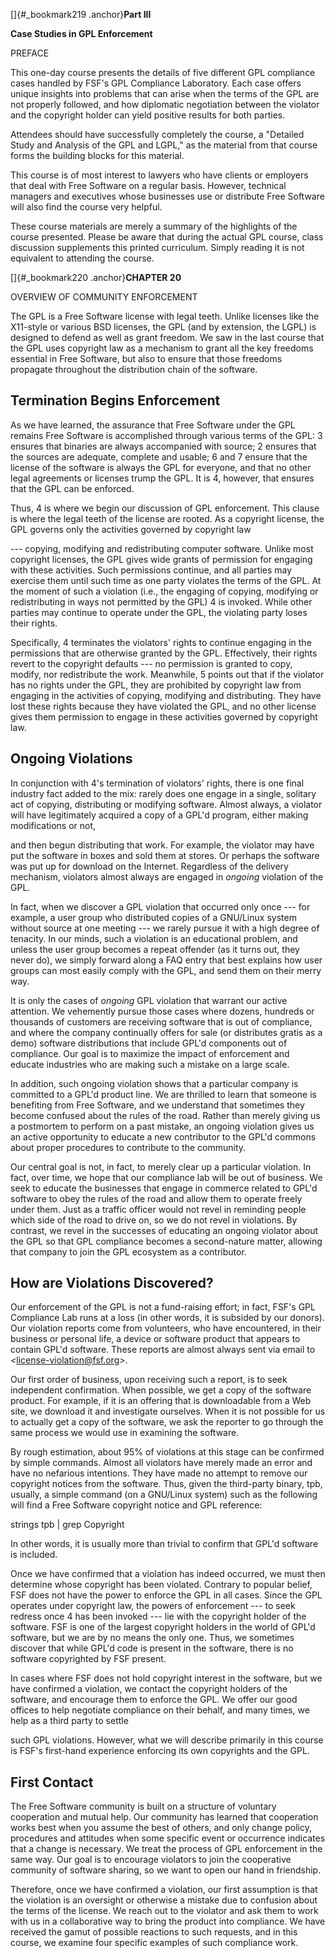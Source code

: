 
[]{#_bookmark219 .anchor}**Part III**

**Case Studies in GPL Enforcement**

PREFACE

This one-day course presents the details of five different GPL
compliance cases handled by FSF's GPL Compliance Laboratory. Each case
offers unique insights into problems that can arise when the terms of
the GPL are not properly followed, and how diplomatic negotiation
between the violator and the copyright holder can yield positive
results for both parties.

Attendees should have successfully completely the course, a "Detailed
Study and Analysis of the GPL and LGPL," as the material from that
course forms the building blocks for this material.

This course is of most interest to lawyers who have clients or
employers that deal with Free Software on a regular basis. However,
technical managers and executives whose businesses use or distribute
Free Software will also find the course very helpful.

These course materials are merely a summary of the highlights of the
course presented. Please be aware that during the actual GPL course,
class discussion supplements this printed curriculum. Simply reading
it is not equivalent to attending the course.

[]{#_bookmark220 .anchor}**CHAPTER 20**

OVERVIEW OF COMMUNITY ENFORCEMENT

The GPL is a Free Software license with legal teeth. Unlike licenses
like the X11-style or various BSD licenses, the GPL (and by extension,
the LGPL) is designed to defend as well as grant freedom. We saw in
the last course that the GPL uses copyright law as a mechanism to
grant all the key freedoms essential in Free Software, but also to
ensure that those freedoms propagate throughout the distribution chain
of the software.

## Termination Begins Enforcement

As we have learned, the assurance that Free Software under the GPL
remains Free Software is accomplished through various terms of the
GPL: 3 ensures that binaries are always accompanied with source; 2
ensures that the sources are adequate, complete and usable; 6 and 7
ensure that the license of the software is always the GPL for
everyone, and that no other legal agreements or licenses trump the
GPL. It is 4, however, that ensures that the GPL can be enforced.

Thus, 4 is where we begin our discussion of GPL enforcement. This
clause is where the legal teeth of the license are rooted. As a
copyright license, the GPL governs only the activities governed by
copyright law

--- copying, modifying and redistributing computer software. Unlike
most copyright licenses, the GPL gives wide grants of permission for
engaging with these activities. Such permissions continue, and all
parties may exercise them until such time as one party violates the
terms of the GPL. At the moment of such a violation (i.e., the
engaging of copying, modifying or redistributing in ways not permitted
by the GPL) 4 is invoked. While other parties may continue to operate
under the GPL, the violating party loses their rights.

Specifically, 4 terminates the violators' rights to continue engaging
in the permissions that are otherwise granted by the GPL. Effectively,
their rights revert to the copyright defaults --- no permission is
granted to copy, modify, nor redistribute the work. Meanwhile, 5
points out that if the violator has no rights under the GPL, they are
prohibited by copyright law from engaging in the activities of
copying, modifying and distributing. They have lost these rights
because they have violated the GPL, and no other license gives them
permission to engage in these activities governed by copyright law.

## Ongoing Violations

In conjunction with 4's termination of violators' rights, there is one
final industry fact added to the mix: rarely does one engage in a
single, solitary act of copying, distributing or modifying software.
Almost always, a violator will have legitimately acquired a copy of a
GPL'd program, either making modifications or not,

and then begun distributing that work. For example, the violator may
have put the software in boxes and sold them at stores. Or perhaps the
software was put up for download on the Internet. Regardless of the
delivery mechanism, violators almost always are engaged in *ongoing*
violation of the GPL.

In fact, when we discover a GPL violation that occurred only once ---
for example, a user group who distributed copies of a GNU/Linux system
without source at one meeting --- we rarely pursue it with a high
degree of tenacity. In our minds, such a violation is an educational
problem, and unless the user group becomes a repeat offender (as it
turns out, they never do), we simply forward along a FAQ entry that
best explains how user groups can most easily comply with the GPL, and
send them on their merry way.

It is only the cases of *ongoing* GPL violation that warrant our
active attention. We vehemently pursue those cases where dozens,
hundreds or thousands of customers are receiving software that is out
of compliance, and where the company continually offers for sale (or
distributes gratis as a demo) software distributions that include
GPL'd components out of compliance. Our goal is to maximize the impact
of enforcement and educate industries who are making such a mistake on
a large scale.

In addition, such ongoing violation shows that a particular company is
committed to a GPL'd product line. We are thrilled to learn that
someone is benefiting from Free Software, and we understand that
sometimes they become confused about the rules of the road. Rather
than merely giving us a postmortem to perform on a past mistake, an
ongoing violation gives us an active opportunity to educate a new
contributor to the GPL'd commons about proper procedures to contribute
to the community.

Our central goal is not, in fact, to merely clear up a particular
violation. In fact, over time, we hope that our compliance lab will be
out of business. We seek to educate the businesses that engage in
commerce related to GPL'd software to obey the rules of the road and
allow them to operate freely under them. Just as a traffic officer
would not revel in reminding people which side of the road to drive
on, so we do not revel in violations. By contrast, we revel in the
successes of educating an ongoing violator about the GPL so that GPL
compliance becomes a second-nature matter, allowing that company to
join the GPL ecosystem as a contributor.

## How are Violations Discovered?

Our enforcement of the GPL is not a fund-raising effort; in fact,
FSF's GPL Compliance Lab runs at a loss (in other words, it is
subsided by our donors). Our violation reports come from volunteers,
who have encountered, in their business or personal life, a device or
software product that appears to contain GPL'd software. These reports
are almost always sent via email to
*\<*<license-violation@fsf.org>*\>*.

Our first order of business, upon receiving such a report, is to seek
independent confirmation. When possible, we get a copy of the software
product. For example, if it is an offering that is downloadable from a
Web site, we download it and investigate ourselves. When it is not
possible for us to actually get a copy of the software, we ask the
reporter to go through the same process we would use in examining the
software.

By rough estimation, about 95% of violations at this stage can be
confirmed by simple commands. Almost all violators have merely made an
error and have no nefarious intentions. They have made no attempt to
remove our copyright notices from the software. Thus, given the
third-party binary, tpb, usually, a simple command (on a GNU/Linux
system) such as the following will find a Free Software copyright
notice and GPL reference:

strings tpb \| grep Copyright

In other words, it is usually more than trivial to confirm that GPL'd
software is included.

Once we have confirmed that a violation has indeed occurred, we must
then determine whose copyright has been violated. Contrary to popular
belief, FSF does not have the power to enforce the GPL in all cases.
Since the GPL operates under copyright law, the powers of enforcement
--- to seek redress once 4 has been invoked --- lie with the copyright
holder of the software. FSF is one of the largest copyright holders in
the world of GPL'd software, but we are by no means the only one.
Thus, we sometimes discover that while GPL'd code is present in the
software, there is no software copyrighted by FSF present.

In cases where FSF does not hold copyright interest in the software,
but we have confirmed a violation, we contact the copyright holders of
the software, and encourage them to enforce the GPL. We offer our good
offices to help negotiate compliance on their behalf, and many times,
we help as a third party to settle

such GPL violations. However, what we will describe primarily in this
course is FSF's first-hand experience enforcing its own copyrights and
the GPL.

## First Contact

The Free Software community is built on a structure of voluntary
cooperation and mutual help. Our community has learned that
cooperation works best when you assume the best of others, and only
change policy, procedures and attitudes when some specific event or
occurrence indicates that a change is necessary. We treat the process
of GPL enforcement in the same way. Our goal is to encourage violators
to join the cooperative community of software sharing, so we want to
open our hand in friendship.

Therefore, once we have confirmed a violation, our first assumption is
that the violation is an oversight or otherwise a mistake due to
confusion about the terms of the license. We reach out to the violator
and ask them to work with us in a collaborative way to bring the
product into compliance. We have received the gamut of possible
reactions to such requests, and in this course, we examine four
specific examples of such compliance work.

